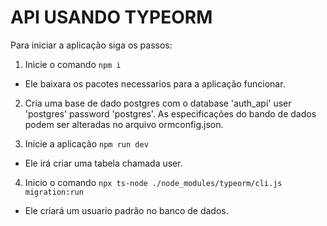# API USANDO TYPEORM

Para iniciar a aplicação siga os passos:

1. Inicie o comando `npm i` 
- Ele baixara os pacotes necessarios para a aplicação funcionar.

2. Cria uma base de dado postgres com o database 'auth_api' user 'postgres' password 'postgres'. As especificações do bando de dados podem ser alteradas no arquivo ormconfig.json.

3. Inicie a aplicação `npm run dev`
- Ele irá criar uma tabela chamada user.

4. Inicio o comando `npx ts-node ./node_modules/typeorm/cli.js migration:run`
- Ele criará um usuario padrão no banco de dados.

